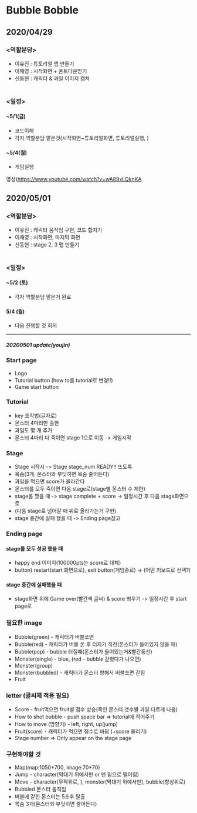 # Bubble Bobble
## 2020/04/29
### <역할분담>
  * 이유진 : 튜토리얼 맵 만들기<br>
  * 이채영 : 시작화면 + 폰트다운받기<br>  
  * 신동현 : 캐릭터 & 과일 이미지 캡쳐<br><br>

### <일정>
#### ~5/1(금)
  * 코드이해
  * 각자 역할분담 맡은것(시작화면~튜토리얼화면, 튜토리얼실행, )
#### ~5/4(월)
  * 게임실행
  
영상)https://www.youtube.com/watch?v=wA89xLQknKA <br>

## 2020/05/01
### <역할분담>
  * 이유진 : 캐릭터 움직임 구현, 코드 합치기<br>
  * 이채영 : 시작화면, 마지막 화면<br>  
  * 신동현 : stage 2, 3 맵 만들기<br><br>
  
### <일정>
#### ~5/2 (토)
 * 각자 역할분담 맡은거 완료
#### 5/4 (월)
 * 다음 진행할 것 회의
 
<hr>

##### 20200501 update(youjin)
### Start page
  * Logo
  * Tutorial button (how to를 tutorial로 변경!!)
  * Game start button
### Tutorial
  * key 조작법(글자로)
  * 몬스터 4마리만 출현
  * 과일도 몇 개 추가
  * 몬스터 4마리 다 죽이면 stage 1으로 이동 -> 게임시작
### Stage
  * Stage 시작시 -> Stage stage_num READY!! 뜨도록
  * 목숨(3개, 몬스터와 부딪히면 목숨 줄어든다)
  * 과일을 먹으면 score가 올라간다
  * 몬스터를 모두 죽이면 다음 stage로(stage별 몬스터 수 제한)
  * stage를 깼을 때 -> stage complete + score -> 일정시간 후 다음 stage화면으로
  * (다음 stage로 넘어갈 때 위로 올라가는거 구현)
  * stage 중간에 실패 했을 때 -> Ending page참고
### Ending page
#### stage를 모두 성공 했을 때
  * happy end 이미지(100000pts는 score로 대체)
  * button) restart(start 화면으로), exit button(게임종료) -> (어떤 키보드로 선택?)
#### stage 중간에 실패했을 때
  * stage화면 위에 Game over(빨간색 글씨) & score 띄우기 -> 일정시간 후 start page로
  

### 필요한 image
  * Bubble(green) - 캐릭터가 버블쏘면
  * Bubble(red) - 캐릭터가 버블 쏜 후 터지기 직전(몬스터가 들어있지 않을 때)
  * Bubble(pop) - bubble 터질때(몬스터가 들어있는거&빨간풍선)
  * Monster(single) - blue, (red - bubble 갇혔다가 나오면)
  * Monster(group)
  * Monster(bubbled) - 캐릭터가 몬스터 향해서 버블쏘면 갇힘
  * Fruit

### letter (글씨체 적용 필요)
  * Score - fruit먹으면 fruit별 점수 상승(죽인 몬스터 갯수별 과일 다르게 나옴)
  * How to shot bubble - push space bar => tutorial에 적어주기
  * How to move (방향키) - left, right, up(jump)
  * Fruit(score) - 캐릭터가 먹으면 점수로 바뀜 (+score 올리기)
  * Stage number => Only appear on the stage page

### 구현해야할 것
  * Map(map:1050\*700, image:70\*70)
  * Jump - character(막대기 위에서만 or 맨 밑으로 떨어짐)
  * Move - character(무작위로, ), monster(막대기 위에서만), bubble(항상위로)
  * Bubbled 몬스터 움직임
  * 버블에 갇힌 몬스터는 5초후 탈출
  * 목숨 3개(몬스터와 부딪히면 줄어든다)


  
